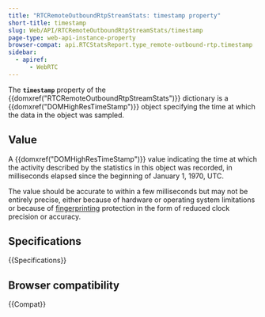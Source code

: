 ```yaml
---
title: "RTCRemoteOutboundRtpStreamStats: timestamp property"
short-title: timestamp
slug: Web/API/RTCRemoteOutboundRtpStreamStats/timestamp
page-type: web-api-instance-property
browser-compat: api.RTCStatsReport.type_remote-outbound-rtp.timestamp
sidebar:
  - apiref:
      - WebRTC
---
```


The **`timestamp`** property of the {{domxref("RTCRemoteOutboundRtpStreamStats")}} dictionary is a {{domxref("DOMHighResTimeStamp")}} object specifying the time at which the data in the object was sampled.

## Value

A {{domxref("DOMHighResTimeStamp")}} value indicating the time at which the activity described by the statistics in this object was recorded, in milliseconds elapsed since the beginning of January 1, 1970, UTC.

The value should be accurate to within a few milliseconds but may not be entirely precise, either because of hardware or operating system limitations or because of [fingerprinting](/en-US/docs/Glossary/Fingerprinting) protection in the form of reduced clock precision or accuracy.

## Specifications

{{Specifications}}

## Browser compatibility

{{Compat}}
